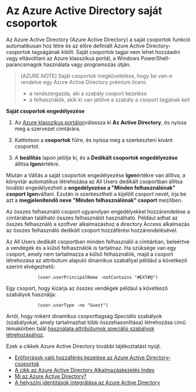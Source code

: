 <properties
    pageTitle="Csoportok az Azure Active Directory dedikált |} Microsoft Azure"
    description="Hogyan saját csoportok áttekintése az Azure Active Directory és a létrehozott hogyan működnek."
    services="active-directory"
    documentationCenter=""
    authors="curtand"
    manager="femila"
    editor=""
    />

<tags
    ms.service="active-directory"
    ms.workload="identity"
    ms.tgt_pltfrm="na"
    ms.devlang="na"
    ms.topic="article"
    ms.date="08/10/2016"
    ms.author="curtand"/>

# <a name="dedicated-groups-in-azure-active-directory"></a>Az Azure Active Directory saját csoportok

Az Azure Active Directory (Azure Active Directory) a saját csoportok funkció automatikusan hoz létre és az előre definiált Azure Active Directory-csoportok tagságának kitölt. Saját csoportok tagjai nem lehet hozzáadni vagy eltávolítani az Azure klasszikus portál, a Windows PowerShell-parancsmagok használata vagy programozás útján.

>[AZURE.NOTE] Saját csoportok megkövetelése, hogy be van-e rendelve egy Azure Active Directory prémium licenc
>- a rendszergazda, aki a szabály csoport kezelése
>- a felhasználók, akik ki van jelölve a szabály a csoport tagjának kell

**Saját csoportok engedélyezése**

1. Az [Azure klasszikus portálon](https://manage.windowsazure.com)válassza ki **Az Active Directory**, és nyissa meg a szervezet címtárára.

2. Kattintson a **csoportok** fülre, és nyissa meg a szerkeszteni kívánt csoportot.

3. A **beállítás** lapon jelölje ki, és a **Dedikált csoportok engedélyezése** állítsa **Igen**értékre.

Miután a Váltás a saját csoportok engedélyezése **Igen**értékre van állítva, a könyvtár automatikus létrehozása az All Users dedikált csoportban állítsa további engedélyezheti a **engedélyezése a "Minden felhasználónak" csoport** **Igen**váltani. Ezután is szerkesztheti a kijelölt csoport nevét, írja be azt a **megjelenítendő neve "Minden felhasználónak" csoport** mezőben.

Az összes felhasználó csoport ugyanolyan engedélyekkel hozzárendelése a címtárában található összes felhasználót használható. Például adhat az összes felhasználó a szoftver alkalmazáshoz a directory Access alkalmazás az összes felhasználó dedikált csoport hozzáférési hozzárendelésével.

Az All Users dedikált csoportban minden felhasználó a címtárban, beleértve a vendégek és a külső felhasználók is tartalmaz. Ha szüksége van egy csoport, amely nem tartalmazza a külső felhasználók, majd a csoport létrehozása az attribútum alapuló dinamikus szabállyal például a következő szerint elvégezhető:

                (user.userPrincipalName -notContains "#EXT#@")

Egy csoport, hogy kizárja az összes vendégek például a következő szabályok használja:

                (user.userType -ne "Guest")

Arról, hogy miként dinamikus csoporttagság *Speciális* szabályok (szabályokat, amely tartalmazhat több összehasonlítása) létrehozása című témakörben talál [használata attribútumok speciális szabályok létrehozásához](active-directory-accessmanagement-groups-with-advanced-rules.md).


Ezek a cikkek Azure Active Directory további tájékoztatást nyújt.

* [Erőforrások való hozzáférés kezelése az Azure Active Directory-csoportok](active-directory-manage-groups.md)
* [A cikk az Azure Active Directory Alkalmazáskezelés Index](active-directory-apps-index.md)
* [Mi az Azure Active Directory?](active-directory-whatis.md)
* [A helyszíni identitások integrálása az Azure Active Directory](active-directory-aadconnect.md)
